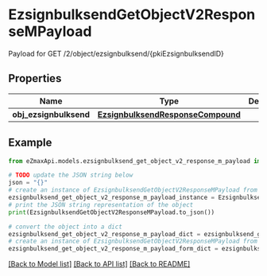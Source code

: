 # EzsignbulksendGetObjectV2ResponseMPayload

Payload for GET /2/object/ezsignbulksend/{pkiEzsignbulksendID}

## Properties

Name | Type | Description | Notes
------------ | ------------- | ------------- | -------------
**obj_ezsignbulksend** | [**EzsignbulksendResponseCompound**](EzsignbulksendResponseCompound.md) |  | 

## Example

```python
from eZmaxApi.models.ezsignbulksend_get_object_v2_response_m_payload import EzsignbulksendGetObjectV2ResponseMPayload

# TODO update the JSON string below
json = "{}"
# create an instance of EzsignbulksendGetObjectV2ResponseMPayload from a JSON string
ezsignbulksend_get_object_v2_response_m_payload_instance = EzsignbulksendGetObjectV2ResponseMPayload.from_json(json)
# print the JSON string representation of the object
print(EzsignbulksendGetObjectV2ResponseMPayload.to_json())

# convert the object into a dict
ezsignbulksend_get_object_v2_response_m_payload_dict = ezsignbulksend_get_object_v2_response_m_payload_instance.to_dict()
# create an instance of EzsignbulksendGetObjectV2ResponseMPayload from a dict
ezsignbulksend_get_object_v2_response_m_payload_form_dict = ezsignbulksend_get_object_v2_response_m_payload.from_dict(ezsignbulksend_get_object_v2_response_m_payload_dict)
```
[[Back to Model list]](../README.md#documentation-for-models) [[Back to API list]](../README.md#documentation-for-api-endpoints) [[Back to README]](../README.md)


